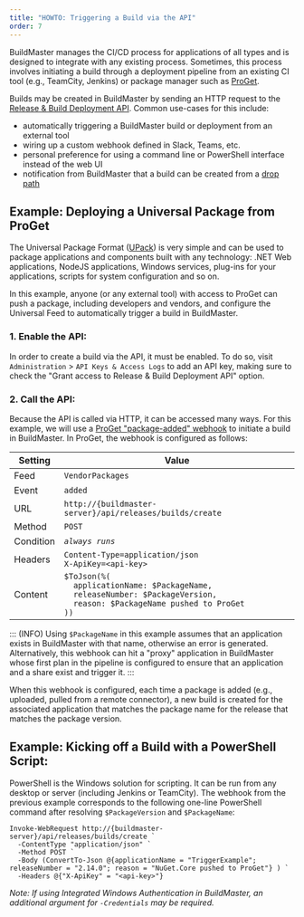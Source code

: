 ```yaml
---
title: "HOWTO: Triggering a Build via the API"
order: 7
---
```



BuildMaster manages the CI/CD process for applications of all types and is designed to integrate with any existing process. Sometimes, this process involves initiating a build through a deployment pipeline from an existing CI tool (e.g., TeamCity, Jenkins) or package manager such as [ProGet](/docs/proget).

Builds may be created in BuildMaster by sending an HTTP request to the [Release & Build Deployment API](/docs/buildmaster/reference/api/release-and-build). Common use-cases for this include:

 - automatically triggering a BuildMaster build or deployment from an external tool
 - wiring up a custom webhook defined in Slack, Teams, etc.
 - personal preference for using a command line or PowerShell interface instead of the web UI
 - notification from BuildMaster that a build can be created from a  [drop path](/docs/buildmaster/builds-continuous-integration/buildmaster-artifacts/buildmaster-drop-folders)
 
## Example: Deploying a Universal Package from ProGet

The Universal Package Format ([UPack](https://inedo.com/upack)) is very simple and can be used to package applications and components built with any technology: .NET Web applications, NodeJS applications, Windows services, plug-ins for your applications, scripts for system configuration and so on.

In this example, anyone (or any external tool) with access to ProGet can push a package, including developers and vendors, and configure the Universal Feed to automatically trigger a build in BuildMaster.

### 1. Enable the API:

In order to create a build via the API, it must be enabled. To do so, visit `Administration` > `API Keys & Access Logs` to add an API key, making sure to check the "Grant access to Release & Build Deployment API" option.

### 2. Call the API: 

Because the API is called via HTTP, it can be accessed many ways. For this example, we will use a [ProGet "package-added" webhook](/docs/proget/administration/proget-notifications-webhooks) to initiate a build in BuildMaster. In ProGet, the webhook is configured as follows:

| Setting | Value |
|---|---|
| Feed | `VendorPackages` |
| Event | `added` |
| URL | `http://{buildmaster-server}/api/releases/builds/create` |
| Method | `POST` |
| Condition | *`always runs`* |
| Headers | `Content-Type=application/json`<br/>`X-ApiKey=<api-key>` |
|Content | `$ToJson(%(`<br/>`  applicationName: $PackageName,`<br/>`  releaseNumber: $PackageVersion,`<br/>`  reason: $PackageName pushed to ProGet`<br/>`))` |

::: (INFO)
Using `$PackageName` in this example assumes that an application exists in BuildMaster with that name, otherwise an error is generated. Alternatively, this webhook can hit a "proxy" application in BuildMaster whose first plan in the pipeline is configured to ensure that an application and a share exist and trigger it.
:::

When this webhook is configured, each time a package is added (e.g., uploaded, pulled from a remote connector), a new build is created for the associated application that matches the package name for the release that matches the package version.

## Example: Kicking off a Build with a PowerShell Script:

PowerShell is the Windows solution for scripting. It can be run from any desktop or server (including Jenkins or TeamCity). The webhook from the previous example corresponds to the following one-line PowerShell command after resolving `$PackageVersion` and `$PackageName`:

```
Invoke-WebRequest http://{buildmaster-server}/api/releases/builds/create `
  -ContentType "application/json" `
  -Method POST `
  -Body (ConvertTo-Json @{applicationName = "TriggerExample"; releaseNumber = "2.14.0"; reason = "NuGet.Core pushed to ProGet"} ) `
  -Headers @{"X-ApiKey" = "<api-key>"}
```

*Note: If using Integrated Windows Authentication in BuildMaster, an additional argument for `-Credentials` may be required.*